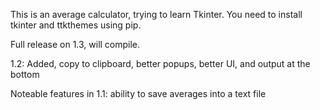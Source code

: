 This is an average calculator, trying to learn Tkinter.
You need to install tkinter and ttkthemes using pip.

Full release on 1.3, will compile.

1.2:
Added, copy to clipboard, better popups, better UI, and output at the bottom

Noteable features in 1.1:
ability to save averages into a text file
